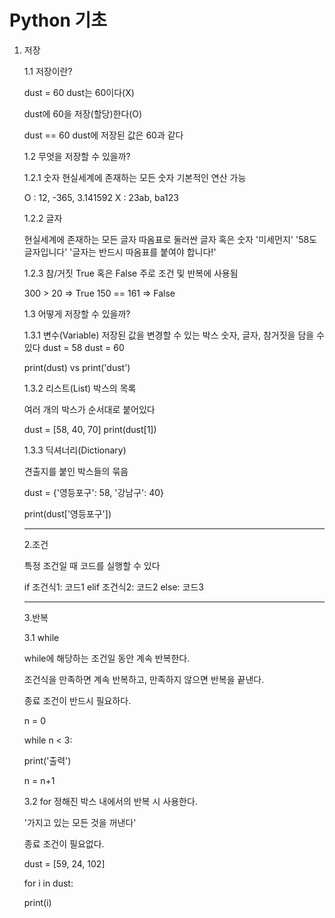 # Python 기초 

1. 저장   

   1.1 저장이란?   

   

   dust = 60   dust는 60이다(X)   

   dust에 60을 저장(할당)한다(O)   

   dust == 60   dust에 저장된 값은 60과 같다   

   

   1.2 무엇을 저장할 수 있을까?   

   

   1.2.1 숫자   현실세계에 존재하는 모든 숫자   기본적인 연산 가능   

   O : 12, -365, 3.141592   X : 23ab, ba123   

   1.2.2 글자  

   현실세계에 존재하는 모든 글자   따옴표로 둘러싼 글자 혹은 숫자   '미세먼지'   '58도 글자입니다'   '글자는 반드시 따옴표를 붙여야 합니다!'   

   1.2.3 참/거짓   True 혹은 False   주로 조건 및 반복에 사용됨   

   300 > 20 => True   150 == 161 => False   

   

   1.3 어떻게 저장할 수 있을까?   

   

   1.3.1 변수(Variable)   저장된 값을 변경할 수 있는 박스   숫자, 글자, 참거짓을 담을 수 있다   dust = 58   dust = 60   

   print(dust) vs print('dust')   

   1.3.2 리스트(List)   박스의 목록   

   여러 개의 박스가 순서대로 붙어있다   

   dust = [58, 40, 70]   print(dust[1])   

   1.3.3 딕셔너리(Dictionary)   

   견출지를 붙인 박스들의 묶음   

   dust = {'영등포구': 58, '강남구': 40}   

   print(dust['영등포구']) 

   ---------------------------------------------------------------

   2.조건   

   특정 조건일 때 코드를 실행할 수 있다   

   if 조건식1:   코드1   elif 조건식2:   코드2   else:   코드3

   -------------------------------------

   3.반복   

   3.1 while   

   while에 해당하는 조건일 동안 계속 반복한다.   

   조건식을 만족하면 계속 반복하고, 만족하지 않으면 반복을 끝낸다.   

   종료 조건이 반드시 필요하다.   

   n = 0  

    while n < 3:  

   print('출력')   

   n = n+1   

   3.2 for   정해진 박스 내에서의 반복 시 사용한다.   

   '가지고 있는 모든 것을 꺼낸다'   

   종료 조건이 필요없다.   

   dust = [59, 24, 102]   

   for i in dust:   

   print(i)